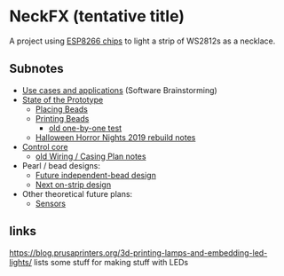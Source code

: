 # NeckFX (tentative title)

A project using [ESP8266 chips](qt7f4-7zadv-wp8q1-wtahm-mzcmz) to light a strip of WS2812s as a necklace.

## Subnotes

- [Use cases and applications](b1rex-0vg3z-6s870-5ev1n-wqqeg) (Software Brainstorming)
- [State of the Prototype](6te6f-hf613-ed9yr-8cpdb-ycd8e)
  - [Placing Beads](98zs8-6apga-tjakd-8xpaa-88k4f)
  - [Printing Beads](796xf-cy6dr-f08j6-mv77x-v4k4q)
    - [old one-by-one test](samgd-1g07x-mc94y-997wg-ypkcj)
  - [Halloween Horror Nights 2019 rebuild notes](655qp-nprac-v5aqn-mqmms-03xra)
- [Control core](hef5d-73mfd-8safm-bknh7-vj1ed)
  - [old Wiring / Casing Plan notes](nj9he-4wtvw-wr8qk-8h3dx-x774s)
- Pearl / bead designs:
  - [Future independent-bead design](f1gym-cw92s-wy8v6-ny2c3-5bj42)
  - [Next on-strip design](3k889-3v78b-7ga36-rs3ys-f4fh6)
- Other theoretical future plans:
  - [Sensors](89bns-6hbs0-jj9yt-707xj-4a00v)

## links

https://blog.prusaprinters.org/3d-printing-lamps-and-embedding-led-lights/ lists some stuff for making stuff with LEDs

